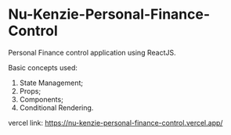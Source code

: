 # Nu-Kenzie-Personal-Finance-Control
Personal Finance control application using ReactJS.

Basic concepts used:
1. State Management;
2. Props;
3. Components;
4. Conditional Rendering.

vercel link: https://nu-kenzie-personal-finance-control.vercel.app/
